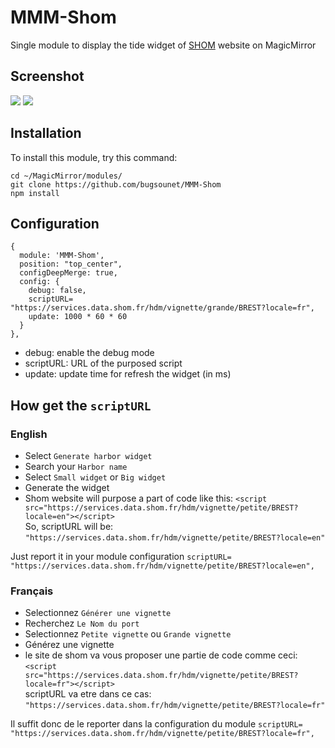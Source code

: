 # MMM-Shom

Single module to display the tide widget of [SHOM](https://maree.shom.fr) website on MagicMirror

## Screenshot
![](https://maree.shom.fr/assets/small-widget-50f22ea146481fa2b3f58c633f2dc9c4.png)
![](https://maree.shom.fr/assets/big-widget-48d9d3f426dff3d58c1a4cdd672f2489.png)

## Installation

To install this module, try this command:

```
cd ~/MagicMirror/modules/
git clone https://github.com/bugsounet/MMM-Shom
npm install
```

## Configuration

```
{
  module: 'MMM-Shom',
  position: "top_center",
  configDeepMerge: true,
  config: {
    debug: false,
    scriptURL= "https://services.data.shom.fr/hdm/vignette/grande/BREST?locale=fr",
    update: 1000 * 60 * 60
  }
},
```

* debug: enable the debug mode
* scriptURL: URL of the purposed script
* update: update time for refresh the widget (in ms)

## How get the `scriptURL`

### English
* Select `Generate harbor widget`
* Search your `Harbor name`
* Select `Small widget` or `Big widget`
* Generate the widget
* Shom website will purpose a part of code like this:
`<script src="https://services.data.shom.fr/hdm/vignette/petite/BREST?locale=en"></script>`<br>
So, scriptURL will be: `"https://services.data.shom.fr/hdm/vignette/petite/BREST?locale=en"`<br>

Just report it in your module configuration
`scriptURL= "https://services.data.shom.fr/hdm/vignette/petite/BREST?locale=en",`

### Français
* Selectionnez `Générer une vignette`
* Recherchez `Le Nom du port`
* Selectionnez `Petite vignette` ou `Grande vignette`
* Générez une vignette
* le site de shom va vous proposer une partie de code comme ceci:
`<script src="https://services.data.shom.fr/hdm/vignette/petite/BREST?locale=fr"></script>`<br>
scriptURL va etre dans ce cas: `"https://services.data.shom.fr/hdm/vignette/petite/BREST?locale=fr"`<br>

Il suffit donc de le reporter dans la configuration du module
`scriptURL= "https://services.data.shom.fr/hdm/vignette/petite/BREST?locale=fr",`
